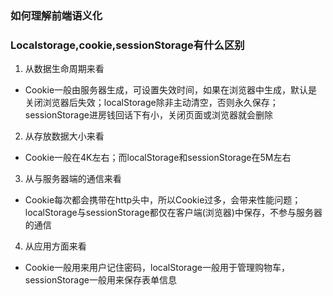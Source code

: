 ### 如何理解前端语义化
### Localstorage,cookie,sessionStorage有什么区别
1. 从数据生命周期来看
- Cookie一般由服务器生成，可设置失效时间，如果在浏览器中生成，默认是关闭浏览器后失效；localStorage除非主动清空，否则永久保存；sessionStorage进房钱回话下有小，关闭页面或浏览器就会删除
2. 从存放数据大小来看
- Cookie一般在4K左右；而localStorage和sessionStorage在5M左右
3. 从与服务器端的通信来看
- Cookie每次都会携带在http头中，所以Cookie过多，会带来性能问题；localStorage与sessionStorage都仅在客户端(浏览器)中保存，不参与服务器的通信
4. 从应用方面来看
- Cookie一般用来用户记住密码，localStorage一般用于管理购物车，sessionStorage一般用来保存表单信息
